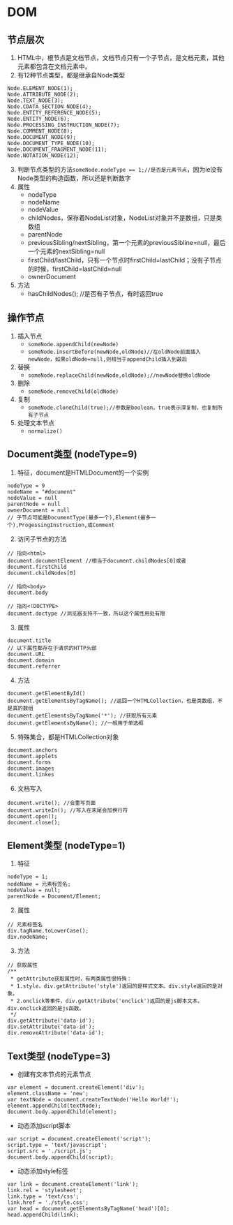 # DOM

## 节点层次
1. HTML中，根节点是文档节点，文档节点只有一个子节点，是文档元素<html>，其他元素都包含在文档元素中。
2. 有12种节点类型，都是继承自Node类型
```
Node.ELEMENT_NODE(1);
Node.ATTRIBUTE_NODE(2);
Node.TEXT_NODE(3);
Node.CDATA_SECTION_NODE(4);
Node.ENTITY_REFERENCE_NODE(5);
Node.ENTITY_NODE(6);
Node.PROCESSING_INSTRUCTION_NODE(7);
Node.COMMENT_NODE(8);
Node.DOCUMENT_NODE(9);
Node.DOCUMENT_TYPE_NODE(10);
Node.DOCUMENT_FRAGMENT_NODE(11);
Node.NOTATION_NODE(12);
```
3. 判断节点类型的方法`someNode.nodeType == 1;//是否是元素节点`，因为ie没有Node类型的构造函数，所以还是判断数字
4. 属性
	* nodeType
	* nodeName
	* nodeValue
	* childNodes，保存着NodeList对象，NodeList对象并不是数组，只是类数组
	* parentNode
	* previousSibling/nextSibling，第一个元素的previousSibline=null，最后一个元素的nextSibling=null
	* firstChild/lastChild，只有一个节点时firstChild=lastChild；没有子节点的时候，firstChild=lastChild=null
	* ownerDocument
5. 方法
	* hasChildNodes(); //是否有子节点，有时返回true

## 操作节点
1. 插入节点
	* `someNode.appendChild(newNode)`
	* `someNode.insertBefore(newNode,oldNode)//在oldNode前面插入newNode，如果oldNode=null,则相当于appendChild插入到最后`
2. 替换
	* `someNode.replaceChild(newNode,oldNode);//newNode替换oldNode`
3. 删除
	* `someNode.removeChild(oldNode)`
4. 复制
	* `someNode.cloneChild(true);//参数是boolean，true表示深复制，也复制所有子节点`
5. 处理文本节点
	* `normalize()`

## Document类型 (nodeType=9)
1. 特征，document是HTMLDocument的一个实例
```
nodeType = 9
nodeName = "#document"
nodeValue = null
parentNode = null
ownerDocument = null
// 子节点可能是DocumentType(最多一个),Element(最多一个),ProgessingInstruction,或Comment
```
2. 访问子节点的方法
```
// 指向<html>
document.documentElement //相当于document.childNodes[0]或者document.firstChild
document.childNodes[0]
```
```
// 指向<body>
document.body
```
```
// 指向<!DOCTYPE>
document.doctype //浏览器支持不一致，所以这个属性用处有限
```
3. 属性
```
document.title
// 以下属性都存在于请求的HTTP头部
document.URL
document.domain
document.referrer
```
4. 方法
```
document.getElementById()
document.getElementsByTagName(); //返回一个HTMLCollection，也是类数组，不是真的数组
document.getElementsByTagName('*'); //获取所有元素
document.getElementsByName(); //一般用于单选框
```
5. 特殊集合，都是HTMLCollection对象
```
document.anchors
document.applets
document.forms
document.images
document.linkes
```
6. 文档写入
```
document.write(); //会重写页面
document.writeIn(); //写入在末尾会加换行符
document.open();
document.close();
```

## Element类型 (nodeType=1)
1. 特征
```
nodeType = 1;
nodeName = 元素标签名;
nodeValue = null;
parentNode = Document/Element;
```
2. 属性
```
// 元素标签名
div.tagName.toLowerCase();
div.nodeName;
```
3. 方法
```
// 获取属性
/**
 * getAttribute获取属性时，有两类属性很特殊：
 * 1.style，div.getAttribute('style')返回的是样式文本。div.style返回的是对象。
 * 2.onclick等事件，div.getAttribute('onclick')返回的是js脚本文本。div.onclick返回的是js函数。
 */
div.getAttribute('data-id');
div.setAttribute('data-id');
div.removeAttribute('data-id');
```

## Text类型 (nodeType=3)
* 创建有文本节点的元素节点
```
var element = document.createElement('div');
element.className = 'new';
var textNode = document.createTextNode('Hello World!');
element.appendChild(textNode);
document.body.appendChild(element);
```
* 动态添加script脚本
```
var script = document.createElement('script');
script.type = 'text/javascript';
script.src = './script.js';
document.body.appendChild(script);
```
* 动态添加style标签
```
var link = document.createElement('link');
link.rel = 'stylesheet';
link.type = 'text/css';
link.href = './style.css';
var head = document.getElementsByTagName('head')[0];
head.appendChild(link);
```
